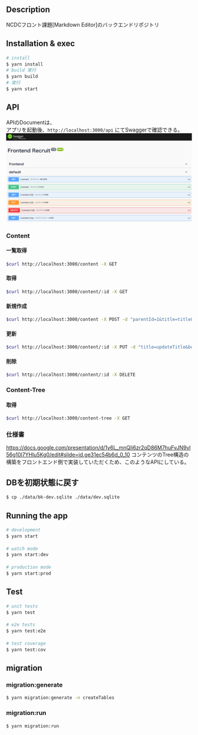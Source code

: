 ## Description
NCDCフロント課題[Markdown Editor]のバックエンドリポジトリ

## Installation & exec

```bash
# install
$ yarn install
# build 実行
$ yarn build
# 実行
$ yarn start
```

## API
APIのDocumentは、  
アプリを起動後、`http://localhost:3000/api` にてSwaggerで確認できる。  
![](./doc/images/swagger.png)

### Content

#### 一覧取得
```bash
$curl http://localhost:3000/content -X GET
```

#### 取得
```bash
$curl http://localhost:3000/content/:id -X GET
```

#### 新規作成
```bash
$curl http://localhost:3000/content -X POST -d "parentId=1&title=title&body=body"
```

#### 更新
```bash
$curl http://localhost:3000/content/:id -X PUT -d "title=updateTitle&body=updateBody"
```

#### 削除
```bash
$curl http://localhost:3000/content/:id -X DELETE
```


### Content-Tree
#### 取得
```bash
$curl http://localhost:3000/content-tree -X GET
```

### 仕様書
https://docs.google.com/presentation/d/1y6L_mnQIi6zr2qD86M7huFvJN9vl56g10l7YHlu5Kg0/edit#slide=id.ge31ec54b6d_0_10
コンテンツのTree構造の構築をフロントエンド側で実装していただくため、このようなAPIにしている。

## DBを初期状態に戻す
```bash
$ cp ./data/bk-dev.sqlite ./data/dev.sqlite
```


## Running the app

```bash
# development
$ yarn start

# watch mode
$ yarn start:dev

# production mode
$ yarn start:prod
```

## Test

```bash
# unit tests
$ yarn test

# e2e tests
$ yarn test:e2e

# test coverage
$ yarn test:cov
```

## migration

### migration:generate
```bash
$ yarn migration:generate -n createTables
```


### migration:run
```bash
$ yarn migration:run
```
